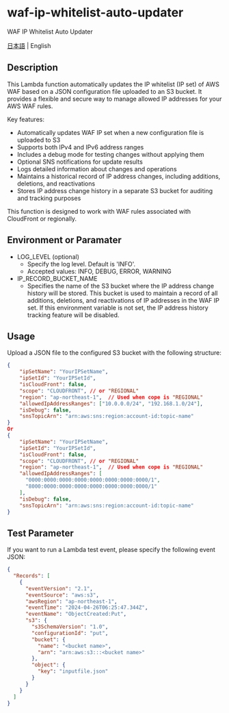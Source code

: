 # waf-ip-whitelist-auto-updater

WAF IP Whitelist Auto Updater

[日本語](README.ja.md) | English

## Description

This Lambda function automatically updates the IP whitelist (IP set) of AWS WAF based on a JSON configuration file uploaded to an S3 bucket. It provides a flexible and secure way to manage allowed IP addresses for your AWS WAF rules.

Key features:

- Automatically updates WAF IP set when a new configuration file is uploaded to S3
- Supports both IPv4 and IPv6 address ranges
- Includes a debug mode for testing changes without applying them
- Optional SNS notifications for update results
- Logs detailed information about changes and operations
- Maintains a historical record of IP address changes, including additions, deletions, and reactivations
- Stores IP address change history in a separate S3 bucket for auditing and tracking purposes

This function is designed to work with WAF rules associated with CloudFront or regionally.

## Environment or Paramater

- LOG_LEVEL (optional)
  - Specify the log level. Default is 'INFO'.
  - Accepted values: INFO, DEBUG, ERROR, WARNING
- IP_RECORD_BUCKET_NAME
  - Specifies the name of the S3 bucket where the IP address change history will be stored. This bucket is used to maintain a record of all additions, deletions, and reactivations of IP addresses in the WAF IP set. If this environment variable is not set, the IP address history tracking feature will be disabled.

## Usage

Upload a JSON file to the configured S3 bucket with the following structure:

```json
{
    "ipSetName": "YourIPSetName",
    "ipSetId": "YourIPSetId",
    "isCloudFront": false,
    "scope": "CLOUDFRONT", // or "REGIONAL"
    "region": "ap-northeast-1",  // Used when cope is "REGIONAL"
    "allowedIpAddressRanges": ["10.0.0.0/24", "192.168.1.0/24"],
    "isDebug": false,
    "snsTopicArn": "arn:aws:sns:region:account-id:topic-name"
}
Or
{
    "ipSetName": "YourIPSetName",
    "ipSetId": "YourIPSetId",
    "isCloudFront": false,
    "scope": "CLOUDFRONT", // or "REGIONAL"
    "region": "ap-northeast-1",  // Used when cope is "REGIONAL"
    "allowedIpAddressRanges": [
      "0000:0000:0000:0000:0000:0000:0000:0000/1",
      "8000:0000:0000:0000:0000:0000:0000:0000/1"
    ],
    "isDebug": false,
    "snsTopicArn": "arn:aws:sns:region:account-id:topic-name"
}
```

## Test Parameter

If you want to run a Lambda test event, please specify the following event JSON:

```json
{
  "Records": [
    {
      "eventVersion": "2.1",
      "eventSource": "aws:s3",
      "awsRegion": "ap-northeast-1",
      "eventTime": "2024-04-26T06:25:47.344Z",
      "eventName": "ObjectCreated:Put",
      "s3": {
        "s3SchemaVersion": "1.0",
        "configurationId": "put",
        "bucket": {
          "name": "<bucket name>",
          "arn": "arn:aws:s3:::<bucket name>"
        },
        "object": {
          "key": "inputfile.json"
        }
      }
    }
  ]
}
```
